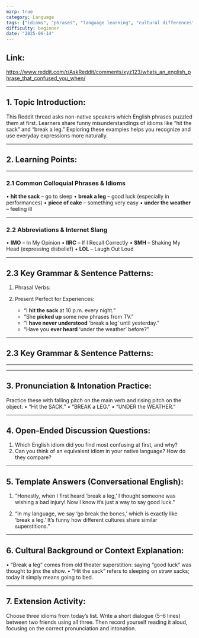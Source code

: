 ```yaml
---
marp: true
category: Language
tags: ["idioms", "phrases", "language learning", "cultural differences"]
difficulty: beginner
date: "2025-06-14"
---
```

## Link:
https://www.reddit.com/r/AskReddit/comments/xyz123/whats_an_english_phrase_that_confused_you_when/

---

## 1. Topic Introduction:
This Reddit thread asks non-native speakers which English phrases puzzled them at first. Learners share funny misunderstandings of idioms like “hit the sack” and “break a leg.” Exploring these examples helps you recognize and use everyday expressions more naturally.

---
## 2. Learning Points:

---

### 2.1 Common Colloquial Phrases & Idioms
• **hit the sack** – go to sleep
• **break a leg** – good luck (especially in performances)
• **piece of cake** – something very easy
• **under the weather** – feeling ill

---

### 2.2 Abbreviations & Internet Slang
• **IMO** – In My Opinion
• **IIRC** – If I Recall Correctly
• **SMH** – Shaking My Head (expressing disbelief)
• **LOL** – Laugh Out Loud

---
## 2.3 Key Grammar & Sentence Patterns:

1. Phrasal Verbs:  

2. Present Perfect for Experiences:  

   - “I **hit the sack** at 10 p.m. every night.”  
   - “She **picked up** some new phrases from TV.”  
   - “I **have never understood** ‘break a leg’ until yesterday.”  
   - “Have you **ever heard** ‘under the weather’ before?”

---

## 2.3 Key Grammar & Sentence Patterns:

---  
---

## 3. Pronunciation & Intonation Practice:
Practice these with falling pitch on the main verb and rising pitch on the object:
• “Hit the SACK.”
• “BREAK a LEG.”
• “UNDER the WEATHER.”

---

## 4. Open-Ended Discussion Questions:
1. Which English idiom did you find most confusing at first, and why?
2. Can you think of an equivalent idiom in your native language? How do they compare?

---
## 5. Template Answers (Conversational English):

1. “Honestly, when I first heard ‘break a leg,’ I thought someone was wishing a bad injury! Now I know it’s just a way to say good luck.”

2. “In my language, we say ‘go break the bones,’ which is exactly like ‘break a leg.’ It’s funny how different cultures share similar superstitions.”

---
## 6. Cultural Background or Context Explanation:
• “Break a leg” comes from old theater superstition: saying “good luck” was thought to jinx the show.
• “Hit the sack” refers to sleeping on straw sacks; today it simply means going to bed.

---

## 7. Extension Activity:
Choose three idioms from today’s list. Write a short dialogue (5–6 lines) between two friends using all three. Then record yourself reading it aloud, focusing on the correct pronunciation and intonation.